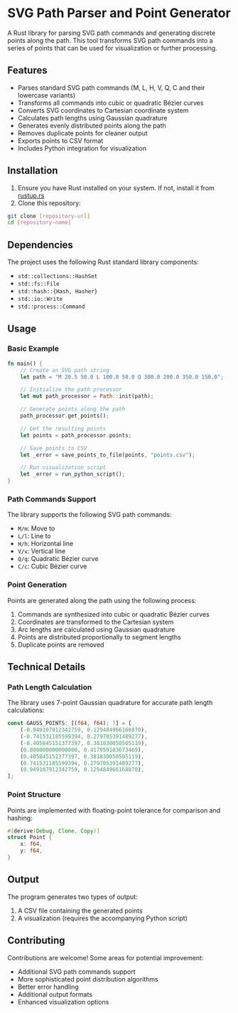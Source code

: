 # SVG Path Parser and Point Generator

A Rust library for parsing SVG path commands and generating discrete points along the path. This tool transforms SVG path commands into a series of points that can be used for visualization or further processing.

## Features

- Parses standard SVG path commands (M, L, H, V, Q, C and their lowercase variants)
- Transforms all commands into cubic or quadratic Bézier curves
- Converts SVG coordinates to Cartesian coordinate system
- Calculates path lengths using Gaussian quadrature
- Generates evenly distributed points along the path
- Removes duplicate points for cleaner output
- Exports points to CSV format
- Includes Python integration for visualization

## Installation

1. Ensure you have Rust installed on your system. If not, install it from [rustup.rs](https://rustup.rs/)
2. Clone this repository:
```bash
git clone [repository-url]
cd [repository-name]
```

## Dependencies

The project uses the following Rust standard library components:
- `std::collections::HashSet`
- `std::fs::File`
- `std::hash::{Hash, Hasher}`
- `std::io::Write`
- `std::process::Command`

## Usage

### Basic Example

```rust
fn main() {
    // Create an SVG path string
    let path = "M 20.5 50.0 L 100.0 50.0 Q 300.0 200.0 350.0 150.0";

    // Initialize the path processor
    let mut path_processor = Path::init(path);

    // Generate points along the path
    path_processor.get_points();

    // Get the resulting points
    let points = path_processor.points;

    // Save points to CSV
    let _error = save_points_to_file(points, "points.csv");

    // Run visualization script
    let _error = run_python_script();
}
```

### Path Commands Support

The library supports the following SVG path commands:
- `M/m`: Move to
- `L/l`: Line to
- `H/h`: Horizontal line
- `V/v`: Vertical line
- `Q/q`: Quadratic Bézier curve
- `C/c`: Cubic Bézier curve

### Point Generation

Points are generated along the path using the following process:
1. Commands are synthesized into cubic or quadratic Bézier curves
2. Coordinates are transformed to the Cartesian system
3. Arc lengths are calculated using Gaussian quadrature
4. Points are distributed proportionally to segment lengths
5. Duplicate points are removed

## Technical Details

### Path Length Calculation

The library uses 7-point Gaussian quadrature for accurate path length calculations:
```rust
const GAUSS_POINTS: [(f64, f64); 7] = [
    (-0.949107912342759, 0.129484966168870),
    (-0.741531185599394, 0.279705391489277),
    (-0.405845151377397, 0.381830050505119),
    (0.000000000000000, 0.417959183673469),
    (0.405845151377397, 0.381830050505119),
    (0.741531185599394, 0.279705391489277),
    (0.949107912342759, 0.129484966168870),
];
```

### Point Structure

Points are implemented with floating-point tolerance for comparison and hashing:
```rust
#[derive(Debug, Clone, Copy)]
struct Point {
    x: f64,
    y: f64,
}
```

## Output

The program generates two types of output:
1. A CSV file containing the generated points
2. A visualization (requires the accompanying Python script)

## Contributing

Contributions are welcome! Some areas for potential improvement:
- Additional SVG path commands support
- More sophisticated point distribution algorithms
- Better error handling
- Additional output formats
- Enhanced visualization options
